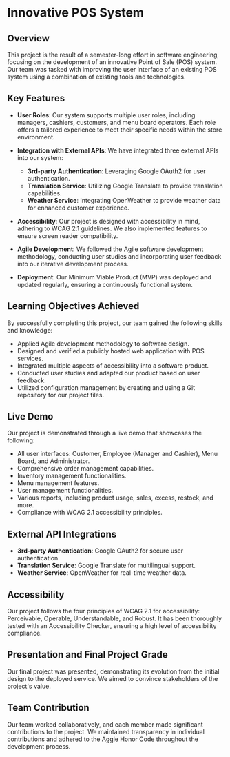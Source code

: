 # Innovative POS System

## Overview

This project is the result of a semester-long effort in software engineering, focusing on the development of an innovative Point of Sale (POS) system. Our team was tasked with improving the user interface of an existing POS system using a combination of existing tools and technologies.

## Key Features

- **User Roles**: Our system supports multiple user roles, including managers, cashiers, customers, and menu board operators. Each role offers a tailored experience to meet their specific needs within the store environment.

- **Integration with External APIs**: We have integrated three external APIs into our system:
    - **3rd-party Authentication**: Leveraging Google OAuth2 for user authentication.
    - **Translation Service**: Utilizing Google Translate to provide translation capabilities.
    - **Weather Service**: Integrating OpenWeather to provide weather data for enhanced customer experience.

- **Accessibility**: Our project is designed with accessibility in mind, adhering to WCAG 2.1 guidelines. We also implemented features to ensure screen reader compatibility.

- **Agile Development**: We followed the Agile software development methodology, conducting user studies and incorporating user feedback into our iterative development process.

- **Deployment**: Our Minimum Viable Product (MVP) was deployed and updated regularly, ensuring a continuously functional system.

## Learning Objectives Achieved

By successfully completing this project, our team gained the following skills and knowledge:

- Applied Agile development methodology to software design.
- Designed and verified a publicly hosted web application with POS services.
- Integrated multiple aspects of accessibility into a software product.
- Conducted user studies and adapted our product based on user feedback.
- Utilized configuration management by creating and using a Git repository for our project files.

## Live Demo

Our project is demonstrated through a live demo that showcases the following:

- All user interfaces: Customer, Employee (Manager and Cashier), Menu Board, and Administrator.
- Comprehensive order management capabilities.
- Inventory management functionalities.
- Menu management features.
- User management functionalities.
- Various reports, including product usage, sales, excess, restock, and more.
- Compliance with WCAG 2.1 accessibility principles.

## External API Integrations

- **3rd-party Authentication**: Google OAuth2 for secure user authentication.
- **Translation Service**: Google Translate for multilingual support.
- **Weather Service**: OpenWeather for real-time weather data.

## Accessibility

Our project follows the four principles of WCAG 2.1 for accessibility: Perceivable, Operable, Understandable, and Robust. It has been thoroughly tested with an Accessibility Checker, ensuring a high level of accessibility compliance.

## Presentation and Final Project Grade

Our final project was presented, demonstrating its evolution from the initial design to the deployed service. We aimed to convince stakeholders of the project's value.

## Team Contribution

Our team worked collaboratively, and each member made significant contributions to the project. We maintained transparency in individual contributions and adhered to the Aggie Honor Code throughout the development process.
